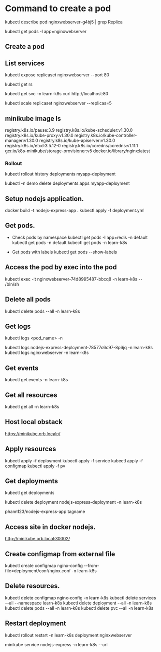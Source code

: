 # Command to create a pod
kubectl describe pod nginxwebserver-g4bj5 | grep  Replica

kubectl get pods -l app=nginxwebserver

## Create a pod

## List services
kubectl expose replicaset nginxwebserver --port 80

kubectl get rs

kubectl get svc -n learn-k8s
curl http://localhost:80

kubectl scale replicaset nginxwebserver --replicas=5

## minikube image ls
registry.k8s.io/pause:3.9
registry.k8s.io/kube-scheduler:v1.30.0
registry.k8s.io/kube-proxy:v1.30.0
registry.k8s.io/kube-controller-manager:v1.30.0
registry.k8s.io/kube-apiserver:v1.30.0
registry.k8s.io/etcd:3.5.12-0
registry.k8s.io/coredns/coredns:v1.11.1
gcr.io/k8s-minikube/storage-provisioner:v5
docker.io/library/nginx:latest


### Rollout
kubectl rollout history deployments myapp-deployment

kubectl -n demo delete deployments.apps myapp-deployment

## Setup nodejs application.

docker build -t nodejs-express-app .
kubectl apply -f deployment.yml


## Get pods.

- Check pods by namespace
kubectl get pods -l app=redis -n default
kubectl get pods -n default
kubectl get pods -n learn-k8s

- Get pods with labels
kubectl get pods --show-labels

## Access the pod by exec into the pod
kubectl exec -it nginxwebserver-74d8995487-bbcq8 -n learn-k8s -- /bin/sh

## Delete all pods
kubectl delete pods --all -n learn-k8s

## Get logs
kubectl logs <pod_name> -n <namespace>

kubectl logs nodejs-express-deployment-78577c6c97-8p6jq -n learn-k8s
kubectl logs nginxwebserver -n learn-k8s

## Get events
kubectl get events -n learn-k8s

## Get all resources
kubectl get all -n learn-k8s


## Host local obstack
https://minikube.orb.localp/


## Apply resources
kubectl apply -f deployment
kubectl apply -f service
kubectl apply -f configmap
kubectl apply -f pv


## Get deployments
kubectl get deployments

kubectl delete deployment nodejs-express-deployment -n learn-k8s


phann123/nodejs-express-app:tagname

## Access site in docker nodejs.

http://minikube.orb.local:30002/

## Create configmap from external file
kubectl create configmap nginx-config --from-file=deployment/conf/nginx.conf -n learn-k8s

## Delete resources.

kubectl delete configmap nginx-config -n learn-k8s
kubectl delete services --all --namespace learn-k8s
kubectl delete deployment --all -n learn-k8s
kubectl delete pods --all -n learn-k8s
kubectl delete pvc --all -n learn-k8s

## Restart deployment
kubectl rollout restart -n learn-k8s deployment nginxwebserver

minikube service nodejs-express -n learn-k8s --url
